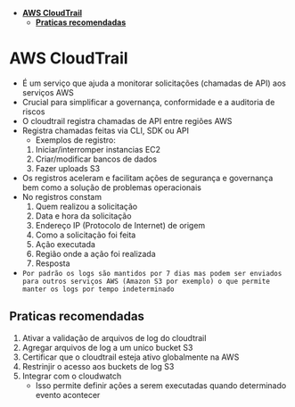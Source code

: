 - [**AWS CloudTrail**](#aws-cloudtrail)
  - [**Praticas recomendadas**](#praticas-recomendadas)

# **AWS CloudTrail**

- É um serviço que ajuda a monitorar solicitações (chamadas de API) aos serviços AWS
- Crucial para simplificar a governança, conformidade e a auditoria de riscos
- O cloudtrail registra chamadas de API entre regiões AWS
- Registra chamadas feitas via CLI, SDK ou API
  - Exemplos de registro:
  1. Iniciar/interromper instancias EC2
  2. Criar/modificar bancos de dados
  3. Fazer uploads S3
- Os registros aceleram e facilitam ações de segurança e governança bem como a solução de problemas operacionais
- No registros constam
  1. Quem realizou a solicitação
  2. Data e hora da solicitação
  3. Endereço IP (Protocolo de Internet) de origem
  4. Como a solicitação foi feita
  5. Ação executada
  6. Região onde a ação foi realizada
  7. Resposta
- `Por padrão os logs são mantidos por 7 dias mas podem ser enviados para outros serviços AWS (Amazon S3 por exemplo) o que permite manter os logs por tempo indeterminado`

## **Praticas recomendadas**

1. Ativar a validação de arquivos de log do cloudtrail
2. Agregar arquivos de log a um unico bucket S3
3. Certificar que o cloudtrail esteja ativo globalmente na AWS
4. Restrinjir o acesso aos buckets de log S3
5. Integrar com o cloudwatch
   - Isso permite definir ações a serem executadas quando determinado evento acontecer
